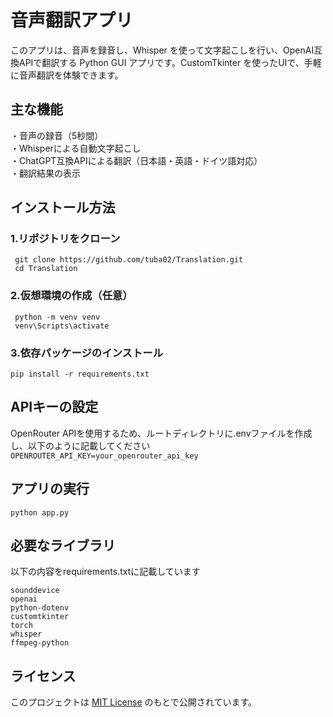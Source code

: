 # 音声翻訳アプリ
このアプリは、音声を録音し、Whisper を使って文字起こしを行い、OpenAI互換APIで翻訳する Python GUI アプリです。CustomTkinter を使ったUIで、手軽に音声翻訳を体験できます。

## 主な機能
・音声の録音（5秒間）    
・Whisperによる自動文字起こし  
・ChatGPT互換APIによる翻訳（日本語・英語・ドイツ語対応）    
・翻訳結果の表示   

## インストール方法

### 1.リポジトリをクローン
``` git clone https://github.com/tuba02/Translation.git```    
``` cd Translation```   


### 2.仮想環境の作成（任意）
 ``` python -m venv venv```        
 ``` venv\Scripts\activate``` 
   

### 3.依存パッケージのインストール
 ``` pip install -r requirements.txt ``` 

## APIキーの設定
OpenRouter APIを使用するため、ルートディレクトリに.envファイルを作成し、以下のように記載してください  
 ``` OPENROUTER_API_KEY=your_openrouter_api_key ``` 

## アプリの実行
 ``` python app.py ``` 

## 必要なライブラリ
以下の内容をrequirements.txtに記載しています  
 ``` numpy  
sounddevice  
openai  
python-dotenv  
customtkinter  
torch  
whisper  
ffmpeg-python
 ```

## ライセンス
このプロジェクトは [MIT License](./LICENSE) のもとで公開されています。


